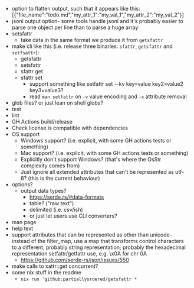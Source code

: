 - option to flatten output, such that it appears like this:
    [{"file_name":"todo.md","my_attr_1":"my_val_1","my_attr_2":"my_val_2"}]
- jsonl output option- some tools handle jsonl and it's probably easier to parse one object per
    line than to parse a huge array
- setsfattr
  - take data in the same format we produce it from `getsfattr`
- make cli like this (i.e. release three binaries: `sfattr`, `getsfattr` and `setfsattr`):
  - getsfattr
  - setsfattr
  - sfattr get
  - sfattr set
    - support something like setfattr set --kv key=value key2=value2 key3=value3?
    - read `man setfattr` on `-v` value encoding and `-x` attribute removal
- glob files? or just lean on shell globs?
- test
- lint
- GH Actions build/release
- Check license is compatible with dependencies
- OS support
  - Windows support? (i.e. explicit, with some GH actions tests or something)
  - Mac support? (i.e. explicit, with some GH actions tests or something)
  - Explicitly don't support Windows? (that's where the OsStr complexity comes from)
  - Just ignore all extended attributes that can't be represented as utf-8? (this is the current
      behaviour)
- options?
  - output data types?
    - https://serde.rs/#data-formats
    - table? ("raw text")
    - delimited (i.e. csv/ish)
    - or just let users use CLI converters?
- man page
- help text
- support attributes that can be represented as other than unicode- instead of the filter_map, use
    a map that transforms control characters to a different, probably string representation;
    probably the hexadecimal representation setfattr/getfattr use, e.g. \x0A for chr 0A
    - https://github.com/serde-rs/json/issues/550
- make calls to xattr::get concurrent?
- some nix stuff in the readme
  - `nix run 'github:partiallyordered/getsfattr *`
